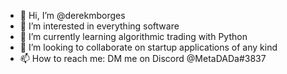 - 👋 Hi, I’m @derekmborges
- 👀 I’m interested in everything software
- 🌱 I’m currently learning algorithmic trading with Python
- 💞️ I’m looking to collaborate on startup applications of any kind
- 📫 How to reach me: DM me on Discord @MetaDADa#3837

<!---
derekmborges/derekmborges is a ✨ special ✨ repository because its `README.md` (this file) appears on your GitHub profile.
You can click the Preview link to take a look at your changes.
--->

